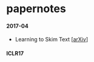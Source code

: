 # papernotes
#### 2017-04
- Learning to Skim Text [[arXiv](https://arxiv.org/pdf/1704.06877.pdf)]

#### ICLR17
